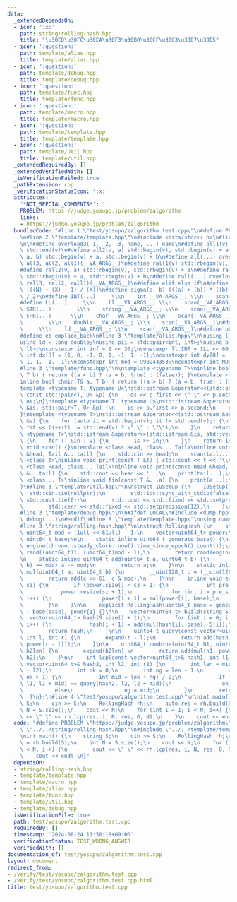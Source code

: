 ```yaml
---
data:
  _extendedDependsOn:
  - icon: ':x:'
    path: string/rolling-hash.hpp
    title: "\u30ED\u30FC\u30EA\u30F3\u30B0\u30CF\u30C3\u30B7\u30E5"
  - icon: ':question:'
    path: template/alias.hpp
    title: template/alias.hpp
  - icon: ':question:'
    path: template/debug.hpp
    title: template/debug.hpp
  - icon: ':question:'
    path: template/func.hpp
    title: template/func.hpp
  - icon: ':question:'
    path: template/macro.hpp
    title: template/macro.hpp
  - icon: ':question:'
    path: template/template.hpp
    title: template/template.hpp
  - icon: ':question:'
    path: template/util.hpp
    title: template/util.hpp
  _extendedRequiredBy: []
  _extendedVerifiedWith: []
  _isVerificationFailed: true
  _pathExtension: cpp
  _verificationStatusIcon: ':x:'
  attributes:
    '*NOT_SPECIAL_COMMENTS*': ''
    PROBLEM: https://judge.yosupo.jp/problem/zalgorithm
    links:
    - https://judge.yosupo.jp/problem/zalgorithm
  bundledCode: "#line 1 \"test/yosupo/zalgorithm.test.cpp\"\n#define PROBLEM \"https://judge.yosupo.jp/problem/zalgorithm\"\
    \n#line 2 \"template/template.hpp\"\n#include <bits/stdc++.h>\n#line 3 \"template/macro.hpp\"\
    \n\n#define overload3(_1, _2, _3, name, ...) name\n#define all1(v) std::begin(v),\
    \ std::end(v)\n#define all2(v, a) std::begin(v), std::begin(v) + a\n#define all3(v,\
    \ a, b) std::begin(v) + a, std::begin(v) + b\n#define all(...) overload3(__VA_ARGS__,\
    \ all3, all2, all1)(__VA_ARGS__)\n#define rall1(v) std::rbegin(v), std::rend(v)\n\
    #define rall2(v, a) std::rbegin(v), std::rbegin(v) + a\n#define rall3(v, a, b)\
    \ std::rbegin(v) + a, std::rbegin(v) + b\n#define rall(...) overload3(__VA_ARGS__,\
    \ rall3, rall2, rall1)(__VA_ARGS__)\n#define elif else if\n#define updiv(N, X)\
    \ (((N) + (X) - 1) / (X))\n#define sigma(a, b) (((a) + (b)) * ((b) - (a) + 1)\
    \ / 2)\n#define INT(...)     \\\n    int __VA_ARGS__; \\\n    scan(__VA_ARGS__)\n\
    #define LL(...)     \\\n    ll __VA_ARGS__; \\\n    scan(__VA_ARGS__)\n#define\
    \ STR(...)        \\\n    string __VA_ARGS__; \\\n    scan(__VA_ARGS__)\n#define\
    \ CHR(...)      \\\n    char __VA_ARGS__; \\\n    scan(__VA_ARGS__)\n#define DOU(...)\
    \        \\\n    double __VA_ARGS__; \\\n    scan(__VA_ARGS__)\n#define LD(...)\
    \     \\\n    ld __VA_ARGS__; \\\n    scan(__VA_ARGS__)\n#define pb push_back\n\
    #define eb emplace_back\n#line 3 \"template/alias.hpp\"\n\nusing ll = long long;\n\
    using ld = long double;\nusing pii = std::pair<int, int>;\nusing pll = std::pair<ll,\
    \ ll>;\nconstexpr int inf = 1 << 30;\nconstexpr ll INF = 1LL << 60;\nconstexpr\
    \ int dx[8] = {1, 0, -1, 0, 1, -1, 1, -1};\nconstexpr int dy[8] = {0, 1, 0, -1,\
    \ 1, 1, -1, -1};\nconstexpr int mod = 998244353;\nconstexpr int MOD = 1e9 + 7;\n\
    #line 3 \"template/func.hpp\"\n\ntemplate <typename T>\ninline bool chmax(T& a,\
    \ T b) { return ((a < b) ? (a = b, true) : (false)); }\ntemplate <typename T>\n\
    inline bool chmin(T& a, T b) { return ((a > b) ? (a = b, true) : (false)); }\n\
    template <typename T, typename U>\nstd::ostream &operator<<(std::ostream &os,\
    \ const std::pair<T, U> &p) {\n    os << p.first << \" \" << p.second;\n    return\
    \ os;\n}\ntemplate <typename T, typename U>\nstd::istream &operator>>(std::istream\
    \ &is, std::pair<T, U> &p) {\n    is >> p.first >> p.second;\n    return is;\n\
    }\ntemplate <typename T>\nstd::ostream &operator<<(std::ostream &os, const std::vector<T>\
    \ &v) {\n    for (auto it = std::begin(v); it != std::end(v);) {\n        os <<\
    \ *it << ((++it) != std::end(v) ? \" \" : \"\");\n    }\n    return os;\n}\ntemplate\
    \ <typename T>\nstd::istream &operator>>(std::istream &is, std::vector<T> &v)\
    \ {\n    for (T &in : v) {\n        is >> in;\n    }\n    return is;\n}\ninline\
    \ void scan() {}\ntemplate <class Head, class... Tail>\ninline void scan(Head\
    \ &head, Tail &...tail) {\n    std::cin >> head;\n    scan(tail...);\n}\ntemplate\
    \ <class T>\ninline void print(const T &t) { std::cout << t << '\\n'; }\ntemplate\
    \ <class Head, class... Tail>\ninline void print(const Head &head, const Tail\
    \ &...tail) {\n    std::cout << head << ' ';\n    print(tail...);\n}\ntemplate\
    \ <class... T>\ninline void fin(const T &...a) {\n    print(a...);\n    exit(0);\n\
    }\n#line 3 \"template/util.hpp\"\n\nstruct IOSetup {\n    IOSetup() {\n      \
    \  std::cin.tie(nullptr);\n        std::ios::sync_with_stdio(false);\n       \
    \ std::cout.tie(0);\n        std::cout << std::fixed << std::setprecision(12);\n\
    \        std::cerr << std::fixed << std::setprecision(12);\n    }\n} IOSetup;\n\
    #line 3 \"template/debug.hpp\"\n\n#ifdef LOCAL\n#include <dump.hpp>\n#else\n#define\
    \ debug(...)\n#endif\n#line 8 \"template/template.hpp\"\nusing namespace std;\n\
    #line 3 \"string/rolling-hash.hpp\"\n\nstruct RollingHash {\n    static const\
    \ uint64_t mod = (1ull << 61ull) - 1;\n    vector<uint64_t> power;\n    const\
    \ uint64_t base;\n\n    static inline uint64_t generate_base() {\n        mt19937_64\
    \ engine(chrono::steady_clock::now().time_since_epoch().count());\n        uniform_int_distribution<uint64_t>\
    \ rand((uint64_t)1, (uint64_t)mod - 1);\n        return rand(engine);\n    }\n\
    \n    static inline uint64_t add(uint64_t a, uint64_t b) {\n        if ((a +=\
    \ b) >= mod) a -= mod;\n        return a;\n    }\n\n    static inline uint64_t\
    \ mul(uint64_t a, uint64_t b) {\n        __uint128_t c = (__uint128_t)a * b;\n\
    \        return add(c >> 61, c & mod);\n    }\n\n    inline void expand(size_t\
    \ sz) {\n        if (power.size() < sz + 1) {\n            int pre_sz = (int)power.size();\n\
    \            power.resize(sz + 1);\n            for (int i = pre_sz - 1; i < (int)sz;\
    \ i++) {\n                power[i + 1] = mul(power[i], base);\n            }\n\
    \        }\n    }\n\n    explicit RollingHash(uint64_t base = generate_base())\
    \ : base(base), power{1} {}\n\n    vector<uint64_t> build(string S) {\n      \
    \  vector<uint64_t> hash(S.size() + 1);\n        for (int i = 0; i < (int)S.size();\
    \ i++) {\n            hash[i + 1] = add(mul(hash[i], base), S[i]);\n        }\n\
    \        return hash;\n    }\n\n    uint64_t query(const vector<uint64_t>& hash,\
    \ int l, int r) {\n        expand(r - l);\n        return add(hash[r], mod - mul(hash[l],\
    \ power[r - l]));\n    }\n\n    uint64_t combine(uint64_t h1, uint64_t h2, size_t\
    \ h2len) {\n        expand(h2len);\n        return add(mul(h1, power[h2len]),\
    \ h2);\n    }\n\n    int lcp(const vector<uint64_t>& hash1, int l1, int r1, const\
    \ vector<uint64_t>& hash2, int l2, int r2) {\n        int len = min(r1 - l1, r2\
    \ - l2);\n        int ok = 0;\n        int ng = len + 1;\n        while (ng -\
    \ ok > 1) {\n            int mid = (ok + ng) / 2;\n            if (query(hash1,\
    \ l1, l1 + mid) == query(hash2, l2, l2 + mid))\n                ok = mid;\n  \
    \          else\n                ng = mid;\n        }\n        return ok;\n  \
    \  }\n};\n#line 4 \"test/yosupo/zalgorithm.test.cpp\"\n\nint main() {\n    string\
    \ S;\n    cin >> S;\n    RollingHash rh;\n    auto res = rh.build(S);\n    int\
    \ N = S.size();\n    cout << N;\n    for (int i = 1; i < N; i++) {\n        cout\
    \ << \" \" << rh.lcp(res, i, N, res, 0, N);\n    }\n    cout << endl;\n}\n"
  code: "#define PROBLEM \"https://judge.yosupo.jp/problem/zalgorithm\"\n#include\
    \ \"../../string/rolling-hash.hpp\"\n#include \"../../template/template.hpp\"\n\
    \nint main() {\n    string S;\n    cin >> S;\n    RollingHash rh;\n    auto res\
    \ = rh.build(S);\n    int N = S.size();\n    cout << N;\n    for (int i = 1; i\
    \ < N; i++) {\n        cout << \" \" << rh.lcp(res, i, N, res, 0, N);\n    }\n\
    \    cout << endl;\n}"
  dependsOn:
  - string/rolling-hash.hpp
  - template/template.hpp
  - template/macro.hpp
  - template/alias.hpp
  - template/func.hpp
  - template/util.hpp
  - template/debug.hpp
  isVerificationFile: true
  path: test/yosupo/zalgorithm.test.cpp
  requiredBy: []
  timestamp: '2024-08-24 11:50:18+09:00'
  verificationStatus: TEST_WRONG_ANSWER
  verifiedWith: []
documentation_of: test/yosupo/zalgorithm.test.cpp
layout: document
redirect_from:
- /verify/test/yosupo/zalgorithm.test.cpp
- /verify/test/yosupo/zalgorithm.test.cpp.html
title: test/yosupo/zalgorithm.test.cpp
---
```

